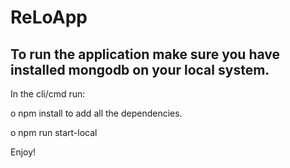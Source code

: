 # ReLoApp

## To run the application make sure you have installed mongodb on your local system.

In the cli/cmd  run:

  o npm install to add all the dependencies.
 
  o npm run start-local
  
Enjoy!
